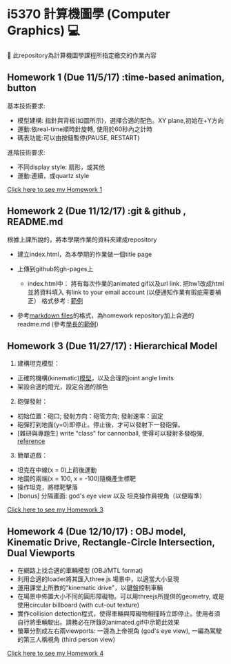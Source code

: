 ﻿# i5370 計算機圖學 (Computer Graphics) :computer:

:low_brightness: 此repository為計算機圖學課程所指定繳交的作業內容

## Homework 1  (Due 11/5/17) :time-based animation, button

基本技術要求:
- 模型建構: 指針與背板(如圖所示)，選擇合適的配色。XY plane,初始在+Y方向
- 運動:依real-time順時針旋轉, 使用於60秒內之計時
- 碼表功能:可以由按鈕暫停(PAUSE, RESTART)

進階技術要求:
- 不同display style: 扇形，或其他
- 運動:連續，或quartz style

[Click here to see my Homework 1](https://jean11231.github.io/CG/hw1/hw1.html)

## Homework 2  (Due 11/12/17) :git & github , README.md

根據上課所說的，將本學期作業的資料夾建成repository
- 建立index.html，為本學期的作業做一個title page
- 上傳到github的gh-pages上
	- index.html中：
	將有每次作業的animated gif以及url link.
	把hw1改成html 並將資料填入
	有link to your email account (以便通知作業有瑕疵需要補正）
	格式參考 : [範例](http://jyunming-chen.github.io/tutsplus/)

- 參考[markdown files](https://help.github.com/articles/basic-writing-and-formatting-syntax/)的格式，為homework repository加上合適的readme.md (參考[學長的範例](https://github.com/ikatyang/javascript-development-guide/blob/master/README.md)）

## Homework 3  (Due 11/27/17) : Hierarchical Model
1. 建構坦克模型：

- 正確的機構(kinematic)[模型](http://web.cse.ttu.edu.tw/jmchen/cg/fall17/tank.html)，以及合理的joint angle limits
- 架設合適的燈光，設定合適的顏色
2. 砲彈發射：

- 初始位置：砲口; 發射方向：砲管方向; 發射速率：固定
- 砲彈打到地面(y=0)即停止。停止後，才可以發射下一發砲彈。
- [雜研與專題生] write "class" for cannonball, 使得可以發射多發砲彈, [reference](https://docs.google.com/presentation/d/17tTiIvHCruuUXcSnboq1dPTnf0tQtg53xqUdj3nE2zw/edit#slide=id.p)
3. 簡單遊戲：

- 坦克在中線(x = 0)上前後運動
- 地圖的兩端(x = 100, x = -100)隨機產生標靶
- 操作坦克，將標靶擊落
- [bonus] 分隔畫面: god's eye view 以及 坦克操作員視角（以便瞄準）

[Click here to see my Homework 3](https://jean11231.github.io/CG/hw2/hw2.html)

## Homework 4  (Due 12/10/17) : OBJ model, Kinematic Drive, Rectangle-Circle Intersection, Dual Viewports

- 在網路上找合適的車輛模型 (OBJ/MTL format)
- 利用合適的loader將其匯入three.js 場景中，以適當大小呈現
- 運用課堂上所教的“kinematic drive"，以鍵盤控制車輛
- 在場景中佈置大小不同的圓形障礙物。可以用threejs所提供的geometry, 或是使用circular billboard (with cut-out texture)
- 實作collision detection程式，使得車輛與障礙物相撞時立即停止。使用者須自行將車輛駛出。請務必在所錄的animated.gif中示範此效果
- 螢幕分割成左右兩viewports: 一邊為上帝視角 (god's eye view), 一編為駕駛的第三人稱視角 (third person view)

[Click here to see my Homework 4](https://jean11231.github.io/CG/hw3/hw3.html)